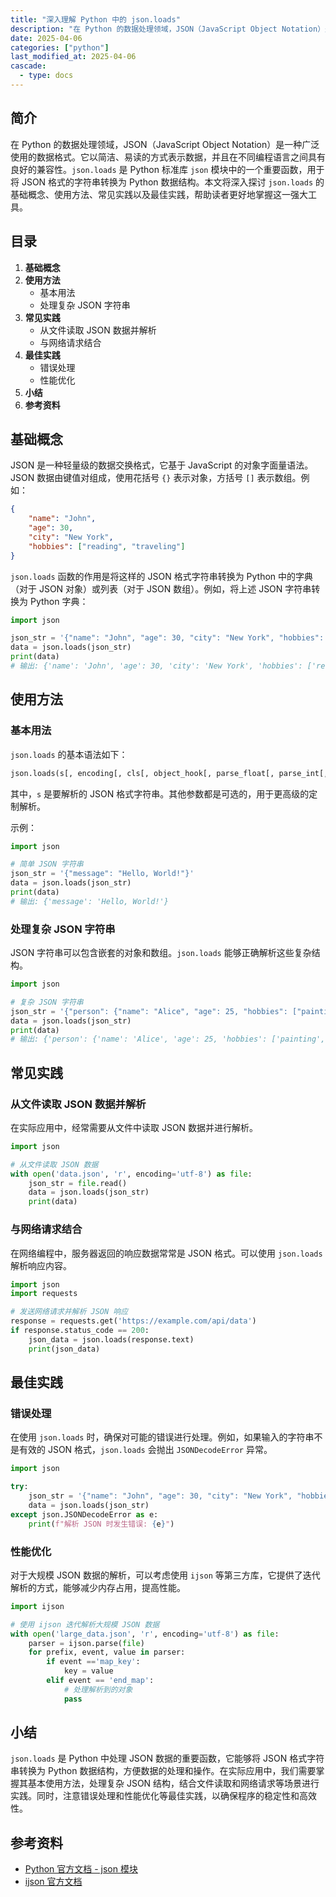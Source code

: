 ```yaml
---
title: "深入理解 Python 中的 json.loads"
description: "在 Python 的数据处理领域，JSON（JavaScript Object Notation）是一种广泛使用的数据格式。它以简洁、易读的方式表示数据，并且在不同编程语言之间具有良好的兼容性。`json.loads` 是 Python 标准库 `json` 模块中的一个重要函数，用于将 JSON 格式的字符串转换为 Python 数据结构。本文将深入探讨 `json.loads` 的基础概念、使用方法、常见实践以及最佳实践，帮助读者更好地掌握这一强大工具。"
date: 2025-04-06
categories: ["python"]
last_modified_at: 2025-04-06
cascade:
  - type: docs
---
```



## 简介
在 Python 的数据处理领域，JSON（JavaScript Object Notation）是一种广泛使用的数据格式。它以简洁、易读的方式表示数据，并且在不同编程语言之间具有良好的兼容性。`json.loads` 是 Python 标准库 `json` 模块中的一个重要函数，用于将 JSON 格式的字符串转换为 Python 数据结构。本文将深入探讨 `json.loads` 的基础概念、使用方法、常见实践以及最佳实践，帮助读者更好地掌握这一强大工具。

<!-- more -->
## 目录
1. **基础概念**
2. **使用方法**
    - 基本用法
    - 处理复杂 JSON 字符串
3. **常见实践**
    - 从文件读取 JSON 数据并解析
    - 与网络请求结合
4. **最佳实践**
    - 错误处理
    - 性能优化
5. **小结**
6. **参考资料**

## 基础概念
JSON 是一种轻量级的数据交换格式，它基于 JavaScript 的对象字面量语法。JSON 数据由键值对组成，使用花括号 `{}` 表示对象，方括号 `[]` 表示数组。例如：
```json
{
    "name": "John",
    "age": 30,
    "city": "New York",
    "hobbies": ["reading", "traveling"]
}
```
`json.loads` 函数的作用是将这样的 JSON 格式字符串转换为 Python 中的字典（对于 JSON 对象）或列表（对于 JSON 数组）。例如，将上述 JSON 字符串转换为 Python 字典：
```python
import json

json_str = '{"name": "John", "age": 30, "city": "New York", "hobbies": ["reading", "traveling"]}'
data = json.loads(json_str)
print(data)  
# 输出: {'name': 'John', 'age': 30, 'city': 'New York', 'hobbies': ['reading', 'traveling']}
```

## 使用方法

### 基本用法
`json.loads` 的基本语法如下：
```python
json.loads(s[, encoding[, cls[, object_hook[, parse_float[, parse_int[, parse_constant[, object_pairs_hook[, **kw]]]]]]]])
```
其中，`s` 是要解析的 JSON 格式字符串。其他参数都是可选的，用于更高级的定制解析。

示例：
```python
import json

# 简单 JSON 字符串
json_str = '{"message": "Hello, World!"}'
data = json.loads(json_str)
print(data)  
# 输出: {'message': 'Hello, World!'}
```

### 处理复杂 JSON 字符串
JSON 字符串可以包含嵌套的对象和数组。`json.loads` 能够正确解析这些复杂结构。
```python
import json

# 复杂 JSON 字符串
json_str = '{"person": {"name": "Alice", "age": 25, "hobbies": ["painting", "dancing"]}, "city": ["Beijing", "Shanghai"]}'
data = json.loads(json_str)
print(data)  
# 输出: {'person': {'name': 'Alice', 'age': 25, 'hobbies': ['painting', 'dancing']}, 'city': ['Beijing','Shanghai']}
```

## 常见实践

### 从文件读取 JSON 数据并解析
在实际应用中，经常需要从文件中读取 JSON 数据并进行解析。
```python
import json

# 从文件读取 JSON 数据
with open('data.json', 'r', encoding='utf-8') as file:
    json_str = file.read()
    data = json.loads(json_str)
    print(data)  
```

### 与网络请求结合
在网络编程中，服务器返回的响应数据常常是 JSON 格式。可以使用 `json.loads` 解析响应内容。
```python
import json
import requests

# 发送网络请求并解析 JSON 响应
response = requests.get('https://example.com/api/data')
if response.status_code == 200:
    json_data = json.loads(response.text)
    print(json_data)  
```

## 最佳实践

### 错误处理
在使用 `json.loads` 时，确保对可能的错误进行处理。例如，如果输入的字符串不是有效的 JSON 格式，`json.loads` 会抛出 `JSONDecodeError` 异常。
```python
import json

try:
    json_str = '{"name": "John", "age": 30, "city": "New York", "hobbies": ["reading", "traveling"}'  # 故意少一个引号
    data = json.loads(json_str)
except json.JSONDecodeError as e:
    print(f"解析 JSON 时发生错误: {e}")
```

### 性能优化
对于大规模 JSON 数据的解析，可以考虑使用 `ijson` 等第三方库，它提供了迭代解析的方式，能够减少内存占用，提高性能。
```python
import ijson

# 使用 ijson 迭代解析大规模 JSON 数据
with open('large_data.json', 'r', encoding='utf-8') as file:
    parser = ijson.parse(file)
    for prefix, event, value in parser:
        if event =='map_key':
            key = value
        elif event == 'end_map':
            # 处理解析到的对象
            pass
```

## 小结
`json.loads` 是 Python 中处理 JSON 数据的重要函数，它能够将 JSON 格式字符串转换为 Python 数据结构，方便数据的处理和操作。在实际应用中，我们需要掌握其基本使用方法，处理复杂 JSON 结构，结合文件读取和网络请求等场景进行实践。同时，注意错误处理和性能优化等最佳实践，以确保程序的稳定性和高效性。

## 参考资料
- [Python 官方文档 - json 模块](https://docs.python.org/3/library/json.html)
- [ijson 官方文档](https://pypi.org/project/ijson/)